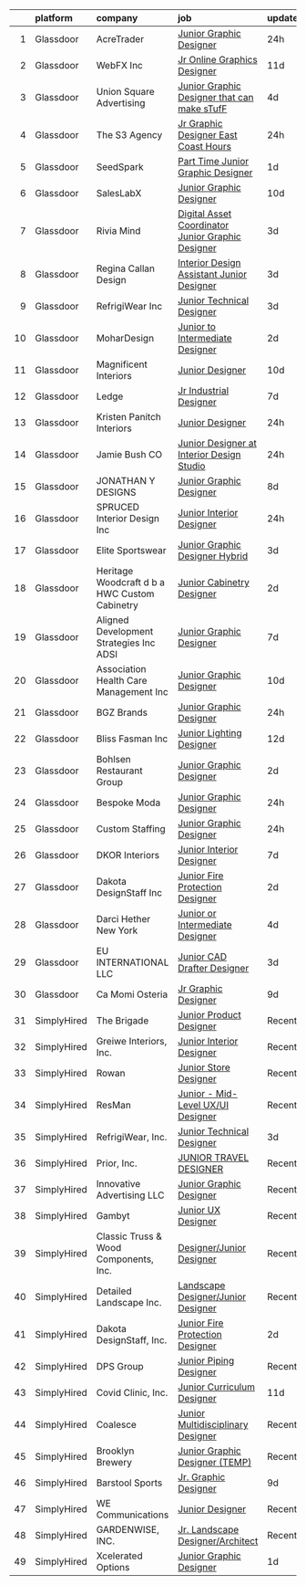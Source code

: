 

|    | platform    | company                                       | job                                                                                                                                                                                                                                                                                                                                                                                                                                                                                                                                                                                                                                                                                                                                                                                                                                                                                                                                                                              | update_time   | location              |
|---:|:------------|:----------------------------------------------|:---------------------------------------------------------------------------------------------------------------------------------------------------------------------------------------------------------------------------------------------------------------------------------------------------------------------------------------------------------------------------------------------------------------------------------------------------------------------------------------------------------------------------------------------------------------------------------------------------------------------------------------------------------------------------------------------------------------------------------------------------------------------------------------------------------------------------------------------------------------------------------------------------------------------------------------------------------------------------------|:--------------|:----------------------|
|  1 | Glassdoor   | AcreTrader                                    | [Junior Graphic Designer](https://www.glassdoor.com/partner/jobListing.htm?pos=113&ao=1110586&s=58&guid=0000018109763199a48267901b80c0ca&src=GD_JOB_AD&t=SR&vt=w&ea=1&cs=1_d0c4eeda&cb=1653721150171&jobListingId=1007898068296&cpc=21001CD36CB5FE0E&jrtk=3-0-1g44ncce1r16v801-1g44ncceeq06h800-bcb47a96dffcfaf3--6NYlbfkN0BKgzQyzTF1Q9mOsR1amaS-juVGLjHt5Cdom-gEF9y-xSP8G8yShb8n4LwnTXaTEdLgRJDEvTfkdQwz7Qf92KfR26XWela37_7wUTSFIYoVAdGWEfUrcvD-pXklWtrVkqjF4K0y7GoWgLJK_TyWS0Tk-IVNhpyuUitkyWaD6blVOOzN84rgLySuZiCqcb6jU0VAWwAn4t1XSOaOVXRIQRWJLiwBL-KrNAUGFv4u62twp6-M1d5l9FN-7AreR1lTqmG9UN4isOnqWBJfoaAHkANv-bWpPPzSRRMR2dq_WoRrNwUOIv0nx6KnQRBA8Ehmrzv6f8gs0yAkMGrthBUX2EiPgnwApnPcuFCDAS6VrtXA7nA8QMP4n4wiSIDHD5gwwc5cFzLlMweLxmqxYr83P27fIbY3XQnGwBVDBZkzo1PPgZbnOaN1-8z_LCbJ0UXykD8zB2SnBNEFUHLzg1LRqNKGD_t2rDWU6DFUE6AM_5R3gYFU63NqfywABnhrY5jWZsZ_7o1wX8JK1w%3D%3D)                                                                                                   | 24h           | Fayetteville, AR      |
|  2 | Glassdoor   | WebFX  Inc                                    | [Jr  Online Graphics Designer](https://www.glassdoor.com/partner/jobListing.htm?pos=127&ao=1110586&s=58&guid=0000018109763199a48267901b80c0ca&src=GD_JOB_AD&t=SR&vt=w&cs=1_8665b8ff&cb=1653721150172&jobListingId=1007867152531&cpc=4B86475FAF393599&jrtk=3-0-1g44ncce1r16v801-1g44ncceeq06h800-e45d203cd15b1a88--6NYlbfkN0AA3uNcJ0aeXBAdVd1dUlJvZjHaUXbbC2QUFGJChoFW7xEU327m6es5fnmO4XFfQsElUQ5B2qez56nt0s_fqeW3_CEP4WT4GTXC0RSYE13d5_LoyRRUBtBgM1MHZfL2KnJULpAfNAJiUd9jBARxSD4BJ-OVc0YEX-8Vb9B6a11teLBKNpBs2fFa1JCVe2DlZD_No5AqK-WSe_DpC04pdhy4fZvCH2IwbMpSMcQmS5aMVqkqjIczx-NdlYICalSelOCRmMzdSIauQNkhSd5Q71AXXXx8VNbD8sd3ns7Mrg_VtFvSjA3yc6kQ5XTTaua7cfmmbNj5D6LXcQamgJHygBuUiHk_VWQtAHpIvcE2TAgaTF4uCJ_0Ll1LmXW2TtqpAGuk7ZTaVk6FRt86u2T4GDOs-lqBMDDjZ18PI6D6Q10IVIQxRejINWQIyWhSJAwJ14jyOycfss4odoMDtBvM6TZzcIRZ-OVCIL21dxr-6N9F_JltZXdRmiOyzMoeU9EUOU_l-5YAkNgkKosqPxHmmzLt3St8dN8ji8CC7vp82deR7Ez09D6jI_T5)                                                               | 11d           | Harrisburg, PA        |
|  3 | Glassdoor   | Union Square Advertising                      | [Junior Graphic Designer that can make sTufF ](https://www.glassdoor.com/partner/jobListing.htm?pos=109&ao=1110586&s=58&guid=0000018109763199a48267901b80c0ca&src=GD_JOB_AD&t=SR&vt=w&ea=1&cs=1_2234f875&cb=1653721150171&jobListingId=1007886902861&cpc=009A9C8147DF705D&jrtk=3-0-1g44ncce1r16v801-1g44ncceeq06h800-35cee95f2eade8d0--6NYlbfkN0AigI7WPkK7QOa8fhCxvhu3jyMHL7SKFokhLQprkIsIaJo1JuzSudU6oAL4N_YZqwdU1oU07On-tFYiSBVvQlF0JcYNHv8t8fXaHWCC7rZsQ-GpFhbGLEorqxWP_IYshdXvi7_OWmV0iIFCY872jRcg1W5qhDlBxQMwvGxPI84xgOUw8UastsDZZkcQfeH2fGIN8Xw5LbAWCZJqopujBsBTcCTSHzh20WZxri72KCqKPXegjtJyWn3YdH9mVsiiyZO4b1OAkFfesRkw7Y5uUJMsgTXVgKv7eyaUoGuHQaMpEcAH6mRO0UWQyjRuoVWL6OURjKC7KcuP3mGv6p5pmOBgCM3K_TKRxfnxngCu_SbbKzOxJr4zCOwfJq9Hko43xW7zo3TXEnzx_cODMvXVMyfuAvl2oh_jPmEr-6n0-HRKb2XMGodSaTEKhgw4nMNgrR6wyrkPj5esui0tLAP3i5EOf26qQ2zvoHBZp-nIpXtbehMj-zuL_KWdXaKnLrsHpAbx7OilN6Em0Q%3D%3D)                                                                              | 4d            | Ronkonkoma, NY        |
|  4 | Glassdoor   | The S3 Agency                                 | [Jr  Graphic Designer  East Coast Hours ](https://www.glassdoor.com/partner/jobListing.htm?pos=120&ao=1110586&s=58&guid=0000018109763199a48267901b80c0ca&src=GD_JOB_AD&t=SR&vt=w&ea=1&cs=1_48b854fc&cb=1653721150172&jobListingId=1007898074814&cpc=07D58528F3898F33&jrtk=3-0-1g44ncce1r16v801-1g44ncceeq06h800-bbfbbadaae3f53c1--6NYlbfkN0Dx_v1g2F9XmSVJlQ0p8WOO-7nqua9RDwBeeRYQYjFgz9sVt_v-2uqk2iltN6N_jVh84Lrmr5mdVAkqJOKud_P0otb9BgsL9lBwfA_y52FwZTHSso0Fxl5AyN5QLUscQnxEEZVqWBzH3CbjfVtB9i6DGb--tKA7bUpDbVKEP4it-lR8Zb6n-ILmlmAcQCSLEVpis2iHMyawiDuh7yBEiZ_4POucrhLpklt9r-50OKkk-6OM8GXILPuS5dqq7mXy2aKVWf12QyTVFy_Dz--Y32rbnJAonr7sAGYas3UQER0zmDNdUgg8i0_aUnpVCBJmddLQoKF3yEy6SduMqOVYghzG6pFu2wQQRXwE_69xvChCtz6-Y0hFQc4QYl3nA8ZH8mbYMkaAYRqDbrLNKdZQnm167fk98YfiRzwJcfp_rOGrP8_w9Xve9gKmq4REeHGqg7uygQJ-kPajvcKZTMk5JTrPguNPSZ_xAykEmA1mgd4MhOZR5n6m_rMKPzbmSMIhQIA%3D)                                                                                                 | 24h           | Remote                |
|  5 | Glassdoor   | SeedSpark                                     | [Part Time Junior Graphic Designer](https://www.glassdoor.com/partner/jobListing.htm?pos=126&ao=1110586&s=58&guid=0000018109763199a48267901b80c0ca&src=GD_JOB_AD&t=SR&vt=w&ea=1&cs=1_27951213&cb=1653721150173&jobListingId=1007895758996&cpc=C891152315FA1AD8&jrtk=3-0-1g44ncce1r16v801-1g44ncceeq06h800-57eb171a4cecc90c--6NYlbfkN0A0ex-x4TBAy-9pKiXOklynSzbKKXOSuYT7MAL9keIpfx-9h4Dl634-ege53JNdy7kK4Eb5sHa2mAtUkq9F5rBPK2b7x_05fF3IooZ2knDfrUAqGaVB4BczzjHNinWZGlnsPVN6tEM5uegRdiXi0qcYwdcT2WDZpXH2cizOS_gRDX74kcPBwsOIXtFwCC25IWx50bZFoRA-h3vRfzcC9ByAJVANAb8ux_uZ49lJgeT224sWmSYrLidSQcoIqeuFMNIkcWVYzwQaddpkDhZWe1VKLXJnaUUq5t_UxQoIJnEhWnhtFNPyc7Aj3A9WCbATDVBOgnADP1eu7Tiuf5srxc3ncQIXlcceI1_MosHp-2lrjzGAR5IrP6ram69Nyrt4ioZ0beF1SYNn-kZeoqY5NAXypOxOlffY63V_dRBcP8UlxkXpkN_zBxbnXKiNT4h6aqs0kdmzh--3FMihdLQXXiZpMrJYALyl37Trp_yD_fzA4QPZEVflIcuJtet3dRupCPE%3D)                                                                                                       | 1d            | Charlotte, NC         |
|  6 | Glassdoor   | SalesLabX                                     | [Junior Graphic Designer](https://www.glassdoor.com/partner/jobListing.htm?pos=116&ao=1110586&s=58&guid=0000018109763199a48267901b80c0ca&src=GD_JOB_AD&t=SR&vt=w&ea=1&cs=1_dfd5762c&cb=1653721150172&jobListingId=1007869637707&cpc=A938E184CF850189&jrtk=3-0-1g44ncce1r16v801-1g44ncceeq06h800-683dec2da45fbc13--6NYlbfkN0C0UMI2jTk0Js3gSjslgQ3fLgfkg4An6GZ_qHnj_4DXn3m7j8HTRgy4h20gpuUpxQojEccpe3uu1a7JjBanCxeFdH3-4b0dEjZHiGF3SinOiif8H4zfqv0zr4jXm062HdnOvRWUBOqmXieR_4LkORal9bIIS_db77vU_bal3F2NqTNSaxCPAVPzLkbFCCHMvnmbahBrU0upAqUEeC31PTyeRzKcxtn24l4siiJTDuzR2wnikyRwsJsGscg2bMrJDqC3DLAYT39fk3ksWBhdW9_dAyR69gwaA23NWzW-4rE8UStJ7QBiAacbBwOw0_ernJwHOET7Ev31VCgEZpZU4EcDqi8jfY-15YRqJeGSBfMcoG7t2_3sttaL3itIo29QReH2C3QUyKKw_1EQCq9SRskG2mUySznYtkTef0H9ZCRposRnhod8TkZH2hzIeySLWuzYSoSFZtVSFFEKP5jzgX7iD3SLby5Q6WJtrLqH5AIb5cM8OygGIogHYmnOZEJDrkaaDdMXm26-TA%3D%3D)                                                                                                   | 10d           | Austin, TX            |
|  7 | Glassdoor   | Rivia Mind                                    | [Digital Asset Coordinator   Junior Graphic Designer](https://www.glassdoor.com/partner/jobListing.htm?pos=125&ao=1110586&s=58&guid=0000018109763199a48267901b80c0ca&src=GD_JOB_AD&t=SR&vt=w&ea=1&cs=1_e0933e3c&cb=1653721150173&jobListingId=1007890102769&cpc=F41FEAB56D215062&jrtk=3-0-1g44ncce1r16v801-1g44ncceeq06h800-5a18e3f000fb5be6--6NYlbfkN0DBHElbVzrerPYjGQLoFxzI3mE6t27TSbnoU03QMlrpXYSCuylsV1G3U28nWRWRtW9Ovagy9nFMYkH5D5wK5AB-IA8UapfQr8f-fjXa0PlR0Bjm72fpGLBfb6wur8Ja0KSQa0iZx9k9qCqUFg8k_8CQ2KfZHqbAE9SRRWMFOgniHbT_BzwwuTQ4EkHMT_kxe4EdBGz8ZdFGJ-D_byd87tqM7FBmy0SkBqq-6_92U9GL5qJm-q8T6VRjjw2FHI8YxVV1RWn0OcExmpltQMy8ktS41Vk-7NJcdXqad2mBuSMyZWbbBNc1d8C8cC7zq1F_BvCyDZ6pPvdFzeixDJDHj3gPTIA9giFStRn28ecs6jZ2qad1mxK4tm5agTC0GuVEKU6_6ntyFehekYziLfCJpGCBjSatVvCF4i8EgJZ_9cALB_Ga3Zm-DPXMu-fwe-JGjnKo5s4BP0p2klMY5P8ayI_ZkGrYVAkznFsD7WVJDoz8mmyZu_a_ETHanZi1kUnYlVI%3D)                                                                                     | 3d            | Remote                |
|  8 | Glassdoor   | Regina Callan Design                          | [Interior Design Assistant   Junior Designer](https://www.glassdoor.com/partner/jobListing.htm?pos=102&ao=1110586&s=58&guid=0000018109763199a48267901b80c0ca&src=GD_JOB_AD&t=SR&vt=w&ea=1&cs=1_87c689bf&cb=1653721150169&jobListingId=1007890866489&cpc=B7D7C65A5E4116E9&jrtk=3-0-1g44ncce1r16v801-1g44ncceeq06h800-9785486c7f21d281--6NYlbfkN0DeyJ4CP5CzwT7broxeUwKBt3co1QwKwWitRQqJu2WRZ0WRYEK4sRQPM-TUqwO5tJL4wcGiOZyHsVOmuBOWDBtCzB7T33nv8y7JvCvvKEzI0y-fYAdJYvGh68Xirp-OqkbqUkDMPMnvXEd1-1l-5wgkcL2xvfesgHXj01WmmS9Ly8nwXYAabOtV9dWu5vqm0HxO7Dccop3GYxxujbI2OuwOhhXUUsqvD758XXyrFIo_R_UKdRQff8k0TBRYqeNzwWmdv7jjYIKemYoeYSyxtPEOUS0rQR1oOmRsnAX7GIauo0lx_ruwU3ilUy8s0mQ-7ZbdKqF5yvFcXm6BTJlHfg_t3QuImY-PsQNmD3Rlw_t9JnEy0DP32I0Ve51td3ziOVcM2l_tY9C6jvhCWUaJ2EqOfTA5_ZFxJmCVm11FE998xdpY3ljGI64AYMnQSTOgKjQ1-ZiRgIGW9iBmhVJfR0qUuKNZs9rEAgp0WJQkUX-IOKOi2rIQymrD2p22wKnn77jvtQdOJouQcS2fGnNWR0X9guCoT2bUxlQ%3D)                                                             | 3d            | San Francisco, CA     |
|  9 | Glassdoor   | RefrigiWear  Inc                              | [Junior Technical Designer](https://www.glassdoor.com/partner/jobListing.htm?pos=104&ao=1110586&s=58&guid=0000018109763199a48267901b80c0ca&src=GD_JOB_AD&t=SR&vt=w&ea=1&cs=1_8875cf47&cb=1653721150170&jobListingId=1007889399193&cpc=06435BDB05479ADF&jrtk=3-0-1g44ncce1r16v801-1g44ncceeq06h800-ec5de7a3e76f76ae--6NYlbfkN0C_GzD49DJGTlBJCZgblbgG-dNuGhDu7GAV4R8ko7wSJVgUTZEgt12F9GfNzTGo6fGQhZda8Sl0oYA0IR11YCj0hlPn9XUT9xbzV13f8QK4W8PRro0uuxpsbvxpBKEefvBmy2vNaUrWUb6gwVrcSRs7BjY-51jBhjlvUHOKQhA8UsQDBZkQ9ucJxS-UqW5AdsWfU7BbBcJmoaimzaZlDcF_oEE2eFwnG2LGDnJXAx9oRga286jFT20wpJ4ZsOrE0aEs5nqefxDi4VAi0jY070BvmbkqbFRjy83S4pNvMgIpzO7FFL6U7jyGMD9xsBgxFlJGARG7hmeeDCWFh2nZlzSGdDGe0CARlvkS-uH_KrsMh9q_Vao7eEFroIcSOdg6CLFdfYqVO5fw6E9ofMXJT8BAsZ_j2oUBevsB5GZGe4YUocjakRJKMdLkZRUR6awM4CDEiRp_b4RdCdTpmvKD0mR-7gs5tqqsHggXmioEXksBwS5-s7IIQgVzm-VVLj_OrV1sCnCnvZqNoicTqn6WgWtfgLK5kkAh1EwxxuUzyL7pqZJ0UIC6gArZrqnknwfIT5CGCm55XYbFn0anSAjyvM-RqF5_zKS-JkwD8Hk35S-LFg%3D%3D) | 3d            | Dahlonega, GA         |
| 10 | Glassdoor   | MoharDesign                                   | [Junior to Intermediate Designer](https://www.glassdoor.com/partner/jobListing.htm?pos=105&ao=1110586&s=58&guid=0000018109763199a48267901b80c0ca&src=GD_JOB_AD&t=SR&vt=w&ea=1&cs=1_7e19a17d&cb=1653721150170&jobListingId=1007893376372&cpc=356D09F0C08B1729&jrtk=3-0-1g44ncce1r16v801-1g44ncceeq06h800-d4a0d91789f9fd21--6NYlbfkN0AIa4Y9EGJz3-AOmWGnQwCSoTgzzZde-BbhgI7ObMR4eZNZcvI_LDI3ZqAxl6phA0Yu3Hr5t5r7b8Nqwin0smHz5cMi-yLANtxI_LqAlPwvCUgiwm4Y6iXi7FnSaPsMYxMy2HbCwZfJYPbXHVNCsKwh63i_mVbnqlOMNHpD0tXGI_LLGv95F3GvgHrWP5-DiOpaOU8JtrkHzGfinRZj8Ym8zUZni0-jCcUJWKK98h2ZaqrNuqL7Wo_ISWfi4QAUwTlxhYHHV5Eu8JwWGC5LO42Xa7IsRjVL55TQevpPZnMaVhTDcbWcSlQYahTgpw3LEUs6fo3s9VXpD-uFd4GGuVfu8IHnF_SaRTD42HcJaS0Xgya7rpWauRFqfFyZKKz3zptRziHMySRaZKJmOZKmUp53lE5MpTXSrmudMH-oxV4wgWv7rhGf9ER4xSEMcPTsPawXyexA2jE35nLNtaUwyQhuMMLvATnuH9ICZslbN_QApq6Aqn-uJS2geRUdt9T5Z55BZiGGI_5fE5hSpoqFLZEP)                                                                                       | 2d            | Concord, MA           |
| 11 | Glassdoor   | Magnificent Interiors                         | [Junior Designer](https://www.glassdoor.com/partner/jobListing.htm?pos=115&ao=1110586&s=58&guid=0000018109763199a48267901b80c0ca&src=GD_JOB_AD&t=SR&vt=w&ea=1&cs=1_b3613ccf&cb=1653721150171&jobListingId=1007870710520&cpc=545C0D17DAD7ABB7&jrtk=3-0-1g44ncce1r16v801-1g44ncceeq06h800-6b3fa3d265a5ea42--6NYlbfkN0Bzkuy17zoNwKMVjyusHhR7JNYo3SmelKzW8jp1Pa4TkxStCUINJHKEvVnw3aVXP80u76k5SKoufB_lDwJtbqgna5I91ThzJ4FbaXmq8dJ5ie8EPisbJ7b8FH0w4a-xJlaTRk5HOeJ8OFQjt3IZmDsQG0QeKV5ql8JAFItzp3V2UhwQ6OQB3sWJG8YMrLHvX9PfN-UsjQOuForBBONVp8vYNREhxKTqNHlg_TlkeeJsH5QgnrbEhZstFtLsQE70uwVdS_yKImAJmUAOU4MEMm5OMXkwkTrthXDGSenWhVUkje7QSVhwU_79PQg_6e4O5jos21shsnoJSX-MK6IgTd4FMFfj9J_BcpPnOE4RDSWn2IKryfllUoI1jYgLj2hB8z258ijACzDMaf8NR9hxBmVQFpjmwW47l280XMho0FkG4ez-1s9Y0v_MjWkGWVLoBWVl2GozkICZpbdEbOSSR_9PzwES2YJ5gfbbBr97NdCvfT4G5B7-ipTJhXCISnS8jN0%3D)                                                                                                                         | 10d           | Brooklyn, NY          |
| 12 | Glassdoor   | Ledge                                         | [Jr Industrial Designer](https://www.glassdoor.com/partner/jobListing.htm?pos=129&ao=1110586&s=58&guid=0000018109763199a48267901b80c0ca&src=GD_JOB_AD&t=SR&vt=w&ea=1&cs=1_d76ec321&cb=1653721150173&jobListingId=1007880598301&cpc=1CBFC3E34E2A31FF&jrtk=3-0-1g44ncce1r16v801-1g44ncceeq06h800-7c3575d754176f72--6NYlbfkN0C_bdomULCMYHmvSZroJYiZiHAknz6rPhJxSxa5793k01V2mtAYPiF0ZA5Kq9Ek0dkctGjDxsUYw6vBv8-jl5njD72ovgSTN5qULkZ5yPLrV7-J45P-7u4A7FgCr2HsoJdAFIJQ2xzJbvxG25Q22XOdkXM621Y5c6Hu55GOLtVOZ0qPTt6LeF_LRovmJC-5SI-5ExAmAqZtZ2OQxSo7hLXuUBs6p6laLOVv_93Hya4g1Fk-72PlGEzhAh_z4LEZ90X7-FZ4AfTA00AdHOE9M0Soc7ptVtSYYd_AsMSCK7juLliU7hJSAGqgbRXqiCKwDfBbE73xYxupfL0NXIq2ROmPKjI2IoDV_OcKF9ZwL8eJwPTUbk0jddZfJ1W5XVizyB43MldQETlPgGAigOPYZYtOsHePJMutKb2HOQ5Kki3PCEKl0I8khjstuEVGgQmLKG0OCgWXn6trPd9EzuvfRCzR7aZf2YEXYoA61lhmZXDZ_xUfmMUVLR_Mv0NB_RmMG-XuO4N2Sts1MCoOC-jzoRw_)                                                                                                | 7d            | Katy, TX              |
| 13 | Glassdoor   | Kristen Panitch Interiors                     | [Junior Designer](https://www.glassdoor.com/partner/jobListing.htm?pos=110&ao=1110586&s=58&guid=0000018109763199a48267901b80c0ca&src=GD_JOB_AD&t=SR&vt=w&ea=1&cs=1_adc8b929&cb=1653721150171&jobListingId=1007899552230&cpc=56C4EA4A1A191A49&jrtk=3-0-1g44ncce1r16v801-1g44ncceeq06h800-e75d7a5b65fd6d2f--6NYlbfkN0BCNvGr4iEVlVHFvc_ffK4sNDp6VwU2NgASM8Gmdll0DbiLGJbvgch54FpU78Oe4PDb-jhhnwIoW5bVu3fftxmeEb_4oi2myVpDgcc1gNjJGH2-McIP28dk8oBETHyVdcG_lAi5U_sv2C19OLXJn5VHLsQmPrbb9HYhlaVHVVKrfK53ssWq7ssYqjqtVDMs-YdHxNEh70Uln3z92tiwnNSTZZMYrBxPBTYYnOLZFencYOqUhpjTUSNDNY_6H_W3Yyyn1CzXm000tJctiw4-MClQ8Hyhsu6fUUYrZQG6I49yP7b7i9qLlpFJynlflRc42Fnu77IkQ9Ck0jKdRNAqwWeMZmQuM_A7icFz-TLAgGl3IKAnKb45IR6yWAvUKLoWwKuQAmhuz2fOqz5tmJwkjb0v1wKtsoHfV9Pmdlnl4WYgjUsPE9ahvoMBcgtowjwHNbIWjod913HskuDZ00vNxzBAucJRW-XTA7pfCCBLVenPcm-s1gIdeAmjKpfDsmMXnMU%3D)                                                                                                                         | 24h           | California            |
| 14 | Glassdoor   | Jamie Bush   CO                               | [Junior Designer at Interior Design Studio](https://www.glassdoor.com/partner/jobListing.htm?pos=118&ao=1110586&s=58&guid=0000018109763199a48267901b80c0ca&src=GD_JOB_AD&t=SR&vt=w&ea=1&cs=1_8adcede8&cb=1653721150172&jobListingId=1007899364772&cpc=59DF70BB7E75A6DF&jrtk=3-0-1g44ncce1r16v801-1g44ncceeq06h800-27ab97cfe63d29e2--6NYlbfkN0BcIa-RvgDpLaUyA3dPgFk_qFZX-rO5-1Y2n5mh3mf4c53cRKhyH-g_5P-2qBe3WS_M7RpiAc5FXtDaPZvEVRvSV3HKhT-AMTOwNBeVhIGXPj1TK2rwU9WeC4kkbatX62x2bLRq3nyynDN8wRasSkN07k2lTA8JGpGovrtXyapaAu1nTCwtjT6RNs4Nd9fbKJqlOo6_psE7M_7HzD34_C39m6erIy3_BnJB4FwT3bWb33mxVXWQ6Ji-qrrM0jt37405g7_66WDqezSpvULo-9WIGbRcIG19xRIkfC1u8NFFcDqLBxmvos2UWfp8aqx53fHylW_nsi510_hjqk_yQZhAoS46ympP8tSP-Wx83gzPLdT6JqvcjtMXt3Z4ODLMYIWKjWhw-XQJsy7ctJ-8vzs-7S1pVN-B62WdoWj0gTIOU5RV9lTDM63G2E4R2s0fsQcnO_AyJt40WxcmMecKnFXWuJ5Ic3N6BnKbpNvjxgytdjDHfLBIQv-KTO1u6DXvf2OY-FXO2Tz4bg%3D%3D)                                                                                 | 24h           | Los Angeles, CA       |
| 15 | Glassdoor   | JONATHAN Y DESIGNS                            | [Junior Graphic Designer](https://www.glassdoor.com/partner/jobListing.htm?pos=124&ao=1110586&s=58&guid=0000018109763199a48267901b80c0ca&src=GD_JOB_AD&t=SR&vt=w&ea=1&cs=1_a34028d9&cb=1653721150172&jobListingId=1007876313053&cpc=9C2286EA3771AAF6&jrtk=3-0-1g44ncce1r16v801-1g44ncceeq06h800-87e2c18314efbd7d--6NYlbfkN0AKn7j-gFVSozIqsxOzkS1h2YNPYflOAuyubdO_E8zELVGZ5WUVIfApeXMFBQ60GbEXjGkYiAyFQ6g5FSCtaheNZjlrM6thSydjm5dAPT0S4qZsbZkjgF3t84mcvT-tfZo0XRPicoMb77XutDAEZ8hIMSVi0ykJ3YXwKwDOT8a4sxfRxkCvVyzlVky7MSUaETccjubxYaOcMj2Zu2ozuw63wFiUWdgZjdmMnfsgbIu7KQ_4zCg8MtTBWsJ9kefqy6x53kjlvh0aPrOgK2AYFz7pIALnmKmHbr0FLEWmgvi9XjQIBLvm9K6GlBvovIT0eAE_XldGLFrn5r0sr4e2fDp4dxWeLKD8qWPI0Hae-_m2rfvCLJxJ42fuahE2RMMUf6NfeJ2PPPjOCtepzO6lC6w_Ue1CJO1xTBevpyhgb6hGxij4nk7h7-8KNVZHSNIErY5sdPBkXuJte44OSW6WsiQLQDRxGZ9Xf-CkYuHU1UkBFTOkCGgzZ-lbaE1lRZ9X4_s%3D)                                                                                                                 | 8d            | New York, NY          |
| 16 | Glassdoor   | SPRUCED Interior Design  Inc                  | [Junior Interior Designer](https://www.glassdoor.com/partner/jobListing.htm?pos=111&ao=1110586&s=58&guid=0000018109763199a48267901b80c0ca&src=GD_JOB_AD&t=SR&vt=w&ea=1&cs=1_eec940a5&cb=1653721150171&jobListingId=1007899217571&cpc=AD396490361E83B7&jrtk=3-0-1g44ncce1r16v801-1g44ncceeq06h800-bfc31784f00f52c4--6NYlbfkN0CyuKPqNU731rQxIAuzkiRbt4QedJXsrZ0xIuHeMJBflxwfiSvU1HWTyOn6aEs6S7_ki8nPpJm39FHT-GbgYKWpGfagQIlnIPNSKK3-VerEL3ICx6DO1LlwQoJwSeTB7EByyvH8upGWE4Ou3zcLJjMPRGhFz7wW5WTLcczZYfzQXwvnLJKJYrpmnlqGIlpSL2biMrSYA3RUdq1UouW2qWDrhH0YeoW4AhlGWJESkKo2IX-PW8QafetLUIjMcDnnWaYfRstr8RLGIy8vI35EWr7lbY_jJVIdjQivC6Gw-3sQDm0gZ6QZynVQlfXGQ9PR8hXlyUclYueGtWOoa4JT_ClQLjemhYVMLuxsj-w-T7Dg_6zR8gLg5EaMwh3lXvqabv3CWn9qzCOj1yTaNFecebxD9PbEetIJpMpLhsdNenWkPI3aau74OILlSmWM1LtupT-w4vk-XEWVBGqzxtSf82mTa0GJbaiHa6D21e2Q03HiMD6S_t0iU8RiBxSSQSoAzBkBX_fhi1dhlQ%3D%3D)                                                                                                  | 24h           | Addison, TX           |
| 17 | Glassdoor   | Elite Sportswear                              | [Junior Graphic Designer  Hybrid ](https://www.glassdoor.com/partner/jobListing.htm?pos=128&ao=1110586&s=58&guid=0000018109763199a48267901b80c0ca&src=GD_JOB_AD&t=SR&vt=w&ea=1&cs=1_ee0a3a0d&cb=1653721150173&jobListingId=1007889054098&cpc=D2F1DE17EE1F43B9&jrtk=3-0-1g44ncce1r16v801-1g44ncceeq06h800-b7cd608081b1c6e0--6NYlbfkN0Ae364efiIgq2uK97kZ7EbygmEuzVI0fHB8jh9l96RWh_W7WShYJ2-q5D97Xn_Y_rm4UEARxxkKC8ZQ52V_Q64_Fe2vZcmP9GPTT8GBd37c0MdMruMN-yQTWsFCep0LoyoclRIroAKlOTrl35RktSuzpLzB80out8GkFQ3QsozJ-p5q58LUuyg14tKPj9sxV41g_vtyIn2WBXYwBNGDqvP_XyjRt-8X2crGXPJLn_4VdzXbfdlr43eOCIC3L8K5tRg-SehVv2RSFCISL2jYony_XoErKsJbeGlL-qcoQCP5cTwsZukR_YIj9P0yc1YLcjhs4-LoodZneEr5e7NKeCg8wpKwTnzDaCNaEnbvi4R5Q35r4Ii13ixhGFBB7Our0sGe3Vgps6jWrNuNDe3V31-BkA9WxnD5lb4XHJWewjC4xivccTMM5_yCwnKtEQgD8k8rOdf7_UyOa4oBAyZE9Rk_F25FvM3Yb6YJcCUEn_ctTMIPEa-RvUwyRUlfNRtQRog%3D)                                                                                                        | 3d            | Reading, PA           |
| 18 | Glassdoor   | Heritage Woodcraft d b a HWC Custom Cabinetry | [Junior Cabinetry Designer](https://www.glassdoor.com/partner/jobListing.htm?pos=101&ao=1110586&s=58&guid=0000018109763199a48267901b80c0ca&src=GD_JOB_AD&t=SR&vt=w&ea=1&cs=1_67275679&cb=1653721150169&jobListingId=1007892303886&cpc=50852AADD6FB0E30&jrtk=3-0-1g44ncce1r16v801-1g44ncceeq06h800-e0455487857359d0--6NYlbfkN0BzyIYrTMR_AjNKh_kvAG8N613gtHPANQ3sdLTkrtBd-1OnlD5VBi1-5otl6QH3qwtIE3PzapMEPPx1RqcunBJPNq4GA7oBw0XCetpvXdokXKxLv89c_SPGtnpaEEAvF25bf-OMWTv2YYLjDDXnEdaeTN1hGb5ZXdAd70_r1XrGHhWWZLHy831f53t_bH29qY6ScJqpLqsIcEPT-RrQv7vZHC9E1DoEmZ3aNzQrswwHGQeTRuFm4RFKBF122uk_D4qPQRhzmKAzIVVjcro9jqz-8w7ZLbY3pff6XfmrrUaTdEY5zBIrubz4JMX12vtzs1xaL4tVMxWbkbB_DQOGWyR1UWAK0U4nGyRFFpRPJpPJLTBt1Qfrb57huo9Z8y1WC0I7_79O0__d6-7_gGc5VtUYYo3fzJadzY9j3_HUFC6ZNIQR9bm7SgQsWjsEZ2QlKeW03rixxZJoYi-gpdWrWcJBbMBPWAZ5tTG_WtMROPMw-ezLv2iuC1tjJnyd84Ta2Ujcq-GxRRjTOH4bR-8z7ZCQ)                                                                                             | 2d            | North Charleston, SC  |
| 19 | Glassdoor   | Aligned Development Strategies  Inc   ADSI    | [Junior Graphic Designer](https://www.glassdoor.com/partner/jobListing.htm?pos=121&ao=1110586&s=58&guid=0000018109763199a48267901b80c0ca&src=GD_JOB_AD&t=SR&vt=w&ea=1&cs=1_c4db5075&cb=1653721150172&jobListingId=1007879611487&cpc=39A4E8CE329AB187&jrtk=3-0-1g44ncce1r16v801-1g44ncceeq06h800-0e775013a8373599--6NYlbfkN0CsnV7zi8fYXYrHU3CxYrWsevdfKoJRclteXic_DH6hz6lHkrGhtMVYuEs4uL9E0f_rJvUnt-HOJ3eUr8vm2-aKHUt4Ti1B94f3F5E24PaMnmvFHAg1Wg_49SEx7Au01zHA6BcKVESqN9Vl76215_dSx2AJtQ8IXaa1fIzkozVK1pGDNSlkH9vqskGyrO-bo-Zlgy7fxnslSCcy2nXskzBdEsIJgsAWUyfG6oACg7nUsYdpcyFMyb8Jxpv-2sMs-buAjacxbcIZGiYFYJ0iVBjbkvzKQgTGdrD3LTPF4oPNST4t6AkWVCsJ_1AChhw_EjDNhSEWXo6QhjzYllvWbWCqsJQFEY1x-uDCtCQ38VHJSMR2u3A0QFPyMqLse2C9ypmRVVwQ77w70euXHJkyuLksfFJ8WB5_9I6rqy0kVgHCNLrpDtvhnAUqricffZ6eO1u8Tit6-lgKnP96okSD-TAyyqYRvCby5mMvOyeaTOZl6JXuJabIHHwHvjvXjHVDA2k%3D)                                                                                                                 | 7d            | Washington, DC        |
| 20 | Glassdoor   | Association Health Care Management  Inc       | [Junior Graphic Designer](https://www.glassdoor.com/partner/jobListing.htm?pos=114&ao=1110586&s=58&guid=0000018109763199a48267901b80c0ca&src=GD_JOB_AD&t=SR&vt=w&ea=1&cs=1_6fc0b71b&cb=1653721150171&jobListingId=1007869168205&cpc=63E4514951618C5C&jrtk=3-0-1g44ncce1r16v801-1g44ncceeq06h800-6f63efd340947fea--6NYlbfkN0AYiT5APC0bh9qxjjA-B8R1VmKKxH6DWeBaVVADmV8ICtqZCu2V5aK_TwM-S8_DIvqVeGHXwJYM_MPhPpDnsXzVK8S7Z9eapr7f5vAvb5X9t4t-n8ZJiv7iyGXx3C30t1n3y-nrPN7f9C2bO01u3SULT6HmEaBW7HJMpbj9_4uTHFRtWttBdQ8kP8oA2yOeWaYc3Qd_w9MVrvBuEkmVV_493zYIG1nw1mX-U7AChtqtruOL6Nmz8g-OXpaXWEDWRZdZtk4jn0sZboJuo3uDjDHHwKAto9At9ILTTdQfGcxzB0o-9ozS_ubWrA8taGEFrQ7V-sgbHa2ONYaKV3iC4onjsNNzkak2iMuSpcQ1pEr5EPkG3--1N2IellvUyTTgtuskLsfblG0cfRTfNYamSztMp3pnDEu7oXJ8nVcDsb4leiQlvGhGu_XupY1yi44REJ6isKEVC7nLc_bH7uq_RZ6BocvKfsO3DroQlc9Q26_ophsEDt6PIL_dRv3hzCgoXL8OL9u3BpPJSg%3D%3D)                                                                                                   | 10d           | Houston, TX           |
| 21 | Glassdoor   | BGZ Brands                                    | [Junior Graphic Designer](https://www.glassdoor.com/partner/jobListing.htm?pos=112&ao=1110586&s=58&guid=0000018109763199a48267901b80c0ca&src=GD_JOB_AD&t=SR&vt=w&ea=1&cs=1_698840ba&cb=1653721150171&jobListingId=1007899200510&cpc=923E3B470662C757&jrtk=3-0-1g44ncce1r16v801-1g44ncceeq06h800-a6e6155a69c03bf0--6NYlbfkN0CO3DEfAY9A68AIVwcxeRGvQUfeLcLgbZIyCfLEHxv2ScYDtBe05M6NX_AilLLr0FrTO69GrCYDaXkQzOwSy2QdPfMPd44EpkKDh88BrIAgxke0HomJYGIa0oZDL_3XstuaYuYEoFWTVPVElLidfU6cIBhjtwK7Vgf6rvKmUZ2vMyYsE3yPo4QE4XzfafQogfItftG8zfYjuFy_4wyh7z-DHowcbF0AZhFqnebrBfDVJ--SnMn77B7FjHVRhf34AZEL40EuzucC7L2fv8fE8bDTqweldvlhVVxtk7TOgvhM31OkL9JfHR9hSBZCtvR-ZlPNL692sk4mNerhen0yv100SDJcQI7yfEnVvBlMeM1tZ0ZecfQqUg0PKzmVgwR-SYsxpsLfTp1qxyvzctKIqP1WaHmHRCpbpBfgVUe0Fo9o_0A64COQtStFBD77ceUZJW16xf9VNRXAPprCBb_5pKGzx6BRRtOHESGmJgeLdimw1cv1OHI43s_qIH22Zed1CQRpy1XoAbL3vg%3D%3D)                                                                                                   | 24h           | Lehi, UT              |
| 22 | Glassdoor   | Bliss Fasman Inc                              | [Junior Lighting Designer](https://www.glassdoor.com/partner/jobListing.htm?pos=103&ao=1110586&s=58&guid=0000018109763199a48267901b80c0ca&src=GD_JOB_AD&t=SR&vt=w&ea=1&cs=1_660dc64c&cb=1653721150169&jobListingId=1007863830227&cpc=672A8611FAAE4E7A&jrtk=3-0-1g44ncce1r16v801-1g44ncceeq06h800-5641fa6d6252d94a--6NYlbfkN0BTy4Vq3kUv-8E8fBOrhZt-7WJQYqv7u2ur6JnxlE7nq5Ck-82vUntp0ElDh3GZVRPr6rSZ4fGU5sKh3pRNcGVxRGWUNOOYVYU3pbVWcia6M3CXENDFw49sgE6RA6p_Gs6J8JrWemrfoQPEY-nYzw8d5q9Kk1kmsmE3jNq2I6KlPOTQEmjGgWTHGvZ2Bj0_D61ASmb77lrClCD4UkUVnDknoEq5vORcv28fdn2GmgX_AvjbhZVuZpoiRQBYrat4PtgcB38wCP5-0c_-ctPJRCC6YZa8Db567ExqNWMhwjaQIIRvWdgetWy8z1Ng4PY0G7vxKyENnpQnw82qw5jCEO-A7XiUhOuFwKFrDpi7sfL8ABah1RAdMWxXg_Yfs26r4Foo9auCDVqvnnyHPw--rbKdYtj6ByXpvn0F0-bnhQVsIu7bdwDoANo3kvLyGNiyQXoVmS84neWK7xJTrgAKQBNHWdupYrmF-0wVhxS4EBVfqrvYQFF7PDDqRuV5bKNreaWB5VUJ21wD8Q%3D%3D)                                                                                                  | 12d           | New York, NY          |
| 23 | Glassdoor   | Bohlsen Restaurant Group                      | [Junior Graphic Designer](https://www.glassdoor.com/partner/jobListing.htm?pos=117&ao=1110586&s=58&guid=0000018109763199a48267901b80c0ca&src=GD_JOB_AD&t=SR&vt=w&ea=1&cs=1_426f0a95&cb=1653721150172&jobListingId=1007892411985&cpc=6BBECBC74F3AC36E&jrtk=3-0-1g44ncce1r16v801-1g44ncceeq06h800-c6143d3e774f6a62--6NYlbfkN0BbD4tiQ1y1rX_ynTXytcOeKjhJ1ioQ7j1AmPj7Rwm6vPJh88TaK2YuHEen2hENN-qDwGYPnYm4N_4CrLgyVVwogJeRk71g3hE7dTZtcfHjn_7Hip__QEb-rwo6Dk8kMIPnf94ZZAK0e-5QpRfqSsn0By56vpQuK1ii3WIpMamEDoNEl5rC5rXR8w6ZBpzriBZOjU7MiVaxV1gqJh8CK9PRDaA2z6xe5xBX0xGKMlLvf_sjAHaUgt34QZj8JBsWGVrYSI3UtKOYZToRtEYeu1aO4HC-0KJv1LRo-nSwRhZtjqjY3ZWGtrsYz4MgpHfRti3AH3v6h5AtswJ6jW0zI7Mw71fTtszfOLmGXXIlBd5UnCKy4hOn7myUJdImhFIupP9S9x81FfQsgEyLFYxe2Dkt6Be4Gom0fgGPkXkUl8Xxd8sK82Th2eSpqGbg4xusKzIvkH3XjZHpgCpVhfgiQlT99_zjoAm-A1qFJTl2UCIOJCuGm6QbUWBzwBNdNSRD7yg%3D)                                                                                                                 | 2d            | Islip Terrace, NY     |
| 24 | Glassdoor   | Bespoke Moda                                  | [Junior Graphic Designer](https://www.glassdoor.com/partner/jobListing.htm?pos=119&ao=1110586&s=58&guid=0000018109763199a48267901b80c0ca&src=GD_JOB_AD&t=SR&vt=w&ea=1&cs=1_fd8278e4&cb=1653721150172&jobListingId=1007899238372&cpc=42BEC95245890617&jrtk=3-0-1g44ncce1r16v801-1g44ncceeq06h800-d5101fcdd1f783d2--6NYlbfkN0Av8kVbkbdDtghfJx-o__2iUW-WAfThbxQZUWRq2soSTEt7XY5mm1KJm8vxKUKTOiz64d_uI0WU7ex5ysb0PYDFyXe8iY7pH1GyoaNJbGPc_Z6NPaqkxyDbFH4ZtJcAn0sGducjgWOf8wmyKo6Oc_O7s97-uCRYIvOnGdTzQ4pShBZK7Z7AH2Ah5XxtTE5-xLa0W3NF1p2XBw3aNpk5-DJgp9qrvgfO-AiSydAJFLrwcYH_3i56c1B548UsH7_ElRHhvb8t5lWyTe5XcLMJj0RaXWKNNUx5P4jbxIVOBD8HE6GUzbjEq4lZIu6sBYqO7tySCNMiTcMquxxBbL60SJK3smJQ2D0_2pc0gJUCtldWU-nwpbAhm53B92j05k4ifruQhIDySIDXEXryPb8K8EKXBIKwlgXo9T4zEfPoGagtNM9rRL4xxlCrNvGrvAjwXlY5g_6e2uXkA0Y0N367DYtTfr-M7UhreQNL87Obi51B3z6H-1IshgCnTuSmlZs-7_8%3D)                                                                                                                 | 24h           | Miami, FL             |
| 25 | Glassdoor   | Custom Staffing                               | [Junior Graphic Designer](https://www.glassdoor.com/partner/jobListing.htm?pos=130&ao=1110586&s=58&guid=0000018109763199a48267901b80c0ca&src=GD_JOB_AD&t=SR&vt=w&ea=1&cs=1_a73b72d2&cb=1653721150173&jobListingId=1007899253034&cpc=FAE5E775D180B2FB&jrtk=3-0-1g44ncce1r16v801-1g44ncceeq06h800-2b14ac146450ee6a--6NYlbfkN0CD7ylLH5n5VcfUfbZ3qyf9YTNS-MrF8-k4qxfXtUKF_hsxzf3lxrLhqKjGkuSa1AcwO4BWXM8iWx_3AWlfaYHHxtcqeNmbVSeblNN7rsHCdlp-p2_4Nl5Z9D-v9TabBWiGObLHiM38K-8NG2Y8ko4ftCSDSeWcV4CjBPrNPpYwl4OgBo5V2fNKtW01-ZJYcz9fWzQ0qVzIVArobjwMtz1yueNUtqdjQYutyT5pG5DIbW_s2wzWYsA4jAIXPHabtM-5aMJN5oWNvzFXUg40aga9eir9TE1SEszncbzrYex_kQ8j-qol7Fm0MyNMNWw1vJSrxLAW-zr88lff9_OVB3ngKC0gVQZxRSKtq4YLSgBk7c9L-NhPIa-2TyI7B9mmyXizLlLF33L7qkPeI4J9fhFCtdCaDk5Rfe8IhsNDZjq0AuCrcHSnWLyFghVy5cQXvjWRU3ycoasG2ytbwVunGCuB09Q_B8wYyu0JZ6Za7u8qE7iSNgPI-ebjldG5qC55Rgj_k7KfNyhcvlwdaVoLkZpT)                                                                                               | 24h           | New York, NY          |
| 26 | Glassdoor   | DKOR Interiors                                | [Junior Interior Designer](https://www.glassdoor.com/partner/jobListing.htm?pos=108&ao=1110586&s=58&guid=0000018109763199a48267901b80c0ca&src=GD_JOB_AD&t=SR&vt=w&ea=1&cs=1_6c962931&cb=1653721150170&jobListingId=1007879023894&cpc=7B56092626AD5646&jrtk=3-0-1g44ncce1r16v801-1g44ncceeq06h800-4c830099fcfb8fed--6NYlbfkN0Doi_2Fux5OoKD8l3Wua8Ly5Qjqi1hi2ONKFciI2TEQAuqnZx1ic059vV0XWdBqzLSmor0r0E2JDc88jI22Yzq9xC8VxDpqFxNmiio2ReNtFPQlqL8Syha8ltHwQCqwqZciHkXOgm0UzMQ7bn_K0e0PXdtc9D1uyHcTzGoRa-NqdzO5rEitk2X2OPnbPYMYNgFrrYyJGw09PG3UoWbHpgue3nsVB_OyxL9o84Jq8SCpgDU0mOEKaLy76qXN5eyBX1j2DGw_Zp0Oc5DGa6y5mUIZXq97GbpGi6wVgmqKAWva1zk0RMnPwWIl-TxdGeEghMQpF1pbYYJnf0gyDrkYwwPHjSRIDzxZO5i36eo2xTrwpHTyWDOFid4V2f8uTIpUnF6DN5OuNDG_Anl2kXD1WGi-aBLkfmrxdxQJfg6gG8k6IcI1wV5MW9_y03WuVszlo8bL7reEOar36sgJGQfmc98oGHqo0C5E4Vw6J7RT5uGQU_JOuFciN033wvmnYYUZHh6Y-LipH9VgpQ%3D%3D)                                                                                                  | 7d            | North Miami Beach, FL |
| 27 | Glassdoor   | Dakota DesignStaff  Inc                       | [Junior Fire Protection Designer](https://www.glassdoor.com/partner/jobListing.htm?pos=122&ao=1110586&s=58&guid=0000018109763199a48267901b80c0ca&src=GD_JOB_AD&t=SR&vt=w&ea=1&cs=1_8e61885e&cb=1653721150172&jobListingId=1007892619353&cpc=7E331B339EFC28D0&jrtk=3-0-1g44ncce1r16v801-1g44ncceeq06h800-afdd97aabe78b44d--6NYlbfkN0DmXiILULUwnDZPyWBF8B0IdkK8QIv5Ygwa92R-qYmnsyIYUhd4uY6VTpnqgYEa1_nexVwbEo82pqVDyX0u2lHtUnmxzOTBEQX1aIBVoApTvogjzFVmcllVb3Ko5Pga05rOrLuRbqZo1sZMsP5n4OSrmmPuanoqK27-Rur10xN3Qz1VgoF1u_PBvcZIpqcGJNfmqMEcHCjv0unaALfinocCxZqmd5k3mR-5mxDNx9nfv2nb8sN2Dt_aTRJb6Sec8WrWEYm4io-tBz3xC1lNFEl-AIiXWIJ-rSCVYJpMa30iASzGmLsSJa28_fLNZCVLAKRGdPV-QuOcouE_EjJlBU-46Hp2kREDxz8TUGzXxPcXo8EYGM8-BQ3C0FYXALuHyg6g3iEAuQgcFqfzPcQN2EHyc9T2M_c-VhXGyb1nIvMvzOmXw7Ml9_3vChbJBMqj2Tg0LEvV3Lg9EtXDjcksInZcyNzJ03pqjyPW1cFND7KWsfXukg6f_JfNaEgS40m896ckQJIfKy822g%3D%3D)                                                                                           | 2d            | Salem, NH             |
| 28 | Glassdoor   | Darci Hether New York                         | [Junior or Intermediate Designer](https://www.glassdoor.com/partner/jobListing.htm?pos=107&ao=1110586&s=58&guid=0000018109763199a48267901b80c0ca&src=GD_JOB_AD&t=SR&vt=w&ea=1&cs=1_e32f8d7b&cb=1653721150170&jobListingId=1007886383094&cpc=0C1A14C72F2C651E&jrtk=3-0-1g44ncce1r16v801-1g44ncceeq06h800-10ead2697a5f3661--6NYlbfkN0BdDHiSlq2TKVYTvK036ioTcRDjelCKzvFOpLFiF--0iclsk7W_aEApZFaSBmZOAgWumc_sQZhl5rfPTr5-_fqEgrGVMxlwCsL-Q12FZtmCHD4IAXDo5upwAla-ss0CJA5gIkwF0NKnSlpC0H1O2xqrw5CMIWW84aYQ65kgyuwVQp5V_rJslMZadn3zZA8kTydd3aTPYhfGKnJH1NMXzyry46BxiGCTRiuOeoHkyNaK-rH7nyJrxoZNVgqHXxKmkoYq_J6E37dwWIjNbKCqTsZLUJktsvtGCJkg_JURBRgyN6q_nTRyKxb1cVH4vLXzLTmiaKbylVQjRF0iP7ZDwBiLoH1-ZLALEbUQ6PSA81valhkbgEMIhCXG2C46T9xRNEVZQY2h-ddgtrAT3IPRdDej3glWomzYb6fhROzJa80cKDGtSLQ1pAGzOcWtTEzW0JlgdOWzEr0cdcrXua4lwzYBrdPrUCXV2UcnyQS0LvvJ7Dpqb8D4VMlDrE7gJ9t17KIZHsZ3hagWWJbsOzXydjuO)                                                                                       | 4d            | New York, NY          |
| 29 | Glassdoor   | EU INTERNATIONAL LLC                          | [Junior CAD Drafter   Designer](https://www.glassdoor.com/partner/jobListing.htm?pos=106&ao=1110586&s=58&guid=0000018109763199a48267901b80c0ca&src=GD_JOB_AD&t=SR&vt=w&ea=1&cs=1_5c7ac826&cb=1653721150170&jobListingId=1007889866184&cpc=EE82F4BE751B39CD&jrtk=3-0-1g44ncce1r16v801-1g44ncceeq06h800-c1663f354cea7376--6NYlbfkN0CPEiJEzZq4I_K6S6Q9VC1QMfIsI0INZ1UYi7vjgDL48Vnn9EzdKPGXnsN3PASjNxd37qFwcmg9n0mnWx1u81db2FE3NCmoNJCTHABubG-PuHjzGTVf2ylc-nVBY875ET6piVrmCThGi7buJZTMeFDMtiu5al6dNofKhjW3d5KjHtpJ9awX4NREmzCnRAAeeLkVp7LavcMqjzmD15fvkKZca9xHYeKMveQvFPhIxZCieV4YjRE-GFg3siytd2lcsBDuyq30iKCDeq8gqXAxe51KCsA840OoPY329rrHz6qFrK33SRPqAlGno2sAgWtnYUAFFTgIMPeQ5IedPUuHas0Ulgt3r14NHns1iY7yM-yrV7bUw-Plk75kZ89EY3c87kkzdALj-dY93HZaLrSNNtjXXfY-smnER-uss7PJG0SCD64gJEsFTMVwpgPMXpD1MYGQ9gZIcIrj0rzypZFS70nyPpilF0pzXhBQ3h3J-JG9e10qHxrfllTB8SIdIuEN-mibclAc9pxnJw%3D%3D)                                                                                             | 3d            | Boca Raton, FL        |
| 30 | Glassdoor   | Ca  Momi Osteria                              | [Jr  Graphic Designer](https://www.glassdoor.com/partner/jobListing.htm?pos=123&ao=1110586&s=58&guid=0000018109763199a48267901b80c0ca&src=GD_JOB_AD&t=SR&vt=w&ea=1&cs=1_c66360b9&cb=1653721150172&jobListingId=1007873792713&cpc=01657B10174A43CF&jrtk=3-0-1g44ncce1r16v801-1g44ncceeq06h800-ff13a8fa76de1625--6NYlbfkN0A7Os2GQ9oqTnPOXLlPIjws142iqliFNUWlbOL3kmWfaocbaxAO4C2tSVPmdfLg-SJ9SwMh7AhKxpEx60wXYnKP8MsQW7bP7_vzQIF3VitIUqG9F0FLu5MMFU7DIO8VCd_6zH861SpnoF1RNay6IkhdKLdCJaIcEq_tJU6D1ibMzEH9QWOZcek1sgxP_fI_kdQyXntsbz0USjratBbByoYl-SLp4J-MSqOH9j6qW7L658H4V2ZVwqxVMORq1Uw06EBbNpXWey_p94xnErL2BN5fvQT6K7rZxjR_63V3Pfx_loLlAtPfO0GqefBMOe_KLkl4Q3_m1OY_JoROuEdI1XJofbsXQlcDt1lC8gkLLSgngdGnyMIf9t21UNk10M3DU_PEpfJLw96gIFkiC1r7px73RKQyJTKSbEiuR0pFCSD28EZRUzDau3-f3xptmlUq8Kdkz0rcdvKqK1IlPAXkkZ08sr2LJcivBGVgKbU9gv1NZkMPN0zQmBC2KwqXcIIwLWw%3D)                                                                                                                    | 9d            | Napa, CA              |
| 31 | SimplyHired | The Brigade                                   | [Junior Product Designer](https://www.simplyhired.com/job/3klNY7Vty7McxLciR1GCA5U2sm8H8_3lfr6yRCAYk8tnq4keD5nyrQ?q=junior+designer)                                                                                                                                                                                                                                                                                                                                                                                                                                                                                                                                                                                                                                                                                                                                                                                                                                              | Recently      | Portland, NY          |
| 32 | SimplyHired | Greiwe Interiors, Inc.                        | [Junior Interior Designer](https://www.simplyhired.com/job/UDsuRSypSKQfltzbasa3w0rMr4htIPVArX1GgzyIqbvP4ubBg7TK9g?q=junior+designer)                                                                                                                                                                                                                                                                                                                                                                                                                                                                                                                                                                                                                                                                                                                                                                                                                                             | Recently      | Cincinnati, OH        |
| 33 | SimplyHired | Rowan                                         | [Junior Store Designer](https://www.simplyhired.com/job/diD7jzC-JboY1h36jxcW7sMK0s9ybGyPvt0VPYfneCPO1yloVJZP9w?q=junior+designer)                                                                                                                                                                                                                                                                                                                                                                                                                                                                                                                                                                                                                                                                                                                                                                                                                                                | Recently      | Remote                |
| 34 | SimplyHired | ResMan                                        | [Junior - Mid-Level UX/UI Designer](https://www.simplyhired.com/job/W7Ug_PKm_F7mfDKDF98gHZoM-bInmwNSx72mExk3Y5FUa4D58XNBKw?q=junior+designer)                                                                                                                                                                                                                                                                                                                                                                                                                                                                                                                                                                                                                                                                                                                                                                                                                                    | Recently      | Plano, TX             |
| 35 | SimplyHired | RefrigiWear, Inc.                             | [Junior Technical Designer](https://www.simplyhired.com/job/dbCVf-dq9HB68SzhUpsU-A9-6csuVueXIbdvdz4opFhJSBBI_UPZbw?q=junior+designer)                                                                                                                                                                                                                                                                                                                                                                                                                                                                                                                                                                                                                                                                                                                                                                                                                                            | 3d            | Dahlonega, GA         |
| 36 | SimplyHired | Prior, Inc.                                   | [JUNIOR TRAVEL DESIGNER](https://www.simplyhired.com/job/k0sH2eHRR202PWDNjtVJ441gV3WSaY4Y-24hz-aWp-HIUzLtOTRv3g?q=junior+designer)                                                                                                                                                                                                                                                                                                                                                                                                                                                                                                                                                                                                                                                                                                                                                                                                                                               | Recently      | New York, NY          |
| 37 | SimplyHired | Innovative Advertising LLC                    | [Junior Graphic Designer](https://www.simplyhired.com/job/2EMARzRflLHN8HCkZnK69WPODDei3uUjoQFE4XWWR_Hqg55uXVYr7Q?q=junior+designer)                                                                                                                                                                                                                                                                                                                                                                                                                                                                                                                                                                                                                                                                                                                                                                                                                                              | Recently      | Mandeville, LA        |
| 38 | SimplyHired | Gambyt                                        | [Junior UX Designer](https://www.simplyhired.com/job/7O0tv6mvR9vCvuKQTunQKG1OUATJ2RMmqyetQA8krajHwOa6OxC1HA?q=junior+designer)                                                                                                                                                                                                                                                                                                                                                                                                                                                                                                                                                                                                                                                                                                                                                                                                                                                   | Recently      | Ann Arbor, MI         |
| 39 | SimplyHired | Classic Truss & Wood Components, Inc.         | [Designer/Junior Designer](https://www.simplyhired.com/job/FGqsakCnujAqK9zJ0Rb0LjxcM6RXSGOEWIGiN4Zx0Ovay5aTpq7k7Q?q=junior+designer)                                                                                                                                                                                                                                                                                                                                                                                                                                                                                                                                                                                                                                                                                                                                                                                                                                             | Recently      | Clarksville, IN       |
| 40 | SimplyHired | Detailed Landscape Inc.                       | [Landscape Designer/Junior Designer](https://www.simplyhired.com/job/EhrppFcRWarkccNr432EF5vxGN_NA1B3Nc5BP9BEXyp3UN7zsWfsOg?q=junior+designer)                                                                                                                                                                                                                                                                                                                                                                                                                                                                                                                                                                                                                                                                                                                                                                                                                                   | Recently      | Fort Collins, CO      |
| 41 | SimplyHired | Dakota DesignStaff, Inc.                      | [Junior Fire Protection Designer](https://www.simplyhired.com/job/wI-fIzH7Q8ZQx95FmjTDCDZ3FiYilDPSWSDh5TSgsXpmFcXsNCH40A?q=junior+designer)                                                                                                                                                                                                                                                                                                                                                                                                                                                                                                                                                                                                                                                                                                                                                                                                                                      | 2d            | Salem, NH             |
| 42 | SimplyHired | DPS Group                                     | [Junior Piping Designer](https://www.simplyhired.com/job/AXYjjQyD7A9Bmyor4AQ-_C-0wEaLk4DU6WLOTBOo4H1icJD_Zi4g5A?q=junior+designer)                                                                                                                                                                                                                                                                                                                                                                                                                                                                                                                                                                                                                                                                                                                                                                                                                                               | Recently      | Framingham, MA        |
| 43 | SimplyHired | Covid Clinic, Inc.                            | [Junior Curriculum Designer](https://www.simplyhired.com/job/SJlCRxj9vcnPybK4ndj6pjTa8-ThC0a669CsE7DKmaPqNZ1JNTrFuA?q=junior+designer)                                                                                                                                                                                                                                                                                                                                                                                                                                                                                                                                                                                                                                                                                                                                                                                                                                           | 11d           | Remote                |
| 44 | SimplyHired | Coalesce                                      | [Junior Multidisciplinary Designer](https://www.simplyhired.com/job/PzLM7F7ZhA0qD6exmZaSvJZ6Dxt_J7RB3Yv1H2GlWlgfnnzydKONPQ?q=junior+designer)                                                                                                                                                                                                                                                                                                                                                                                                                                                                                                                                                                                                                                                                                                                                                                                                                                    | Recently      | New York, NY          |
| 45 | SimplyHired | Brooklyn Brewery                              | [Junior Graphic Designer (TEMP)](https://www.simplyhired.com/job/yng7zGOK5zEtJqk3yWupmDUhninRQtOKNVX9jvAKE1sH3cCdz7I88Q?q=junior+designer)                                                                                                                                                                                                                                                                                                                                                                                                                                                                                                                                                                                                                                                                                                                                                                                                                                       | Recently      | Brooklyn, NY          |
| 46 | SimplyHired | Barstool Sports                               | [Jr. Graphic Designer](https://www.simplyhired.com/job/Y4FCpe7Fk3ePIjx5rtw8GJ_lcqAQ7NjV6HkHug89DeJmbte9xR8fEw?q=junior+designer)                                                                                                                                                                                                                                                                                                                                                                                                                                                                                                                                                                                                                                                                                                                                                                                                                                                 | 9d            | New York, NY          |
| 47 | SimplyHired | WE Communications                             | [Junior Designer](https://www.simplyhired.com/job/1yv0dswK-FSOFLvjXfDoptMVoULK_DC-wvzZ2Jrida-z4WT8UhpjpQ?q=junior+designer)                                                                                                                                                                                                                                                                                                                                                                                                                                                                                                                                                                                                                                                                                                                                                                                                                                                      | Recently      | Albany, NY            |
| 48 | SimplyHired | GARDENWISE, INC.                              | [Jr. Landscape Designer/Architect](https://www.simplyhired.com/job/sXw96aLvK0cdoZwcWeG1EAtJ2uLX6wGj8tQ65_8LICdho-hBms77jQ?q=junior+designer)                                                                                                                                                                                                                                                                                                                                                                                                                                                                                                                                                                                                                                                                                                                                                                                                                                     | Recently      | Arlington, VA         |
| 49 | SimplyHired | Xcelerated Options                            | [Junior Graphic Designer](https://www.simplyhired.com/job/tGcYWtLPSurd-QNF19s-CErUmEEEcvQ_q-f71zWX8JMm8ixxtHE-BQ?q=junior+designer)                                                                                                                                                                                                                                                                                                                                                                                                                                                                                                                                                                                                                                                                                                                                                                                                                                              | 1d            | New York, NY          |